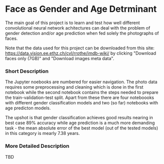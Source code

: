 # Face as Gender and Age Detrminant  
The main goal of this project is to learn and test how well different convolutional neural network achitectures can deal with the problem of gender detection and/or age prediction when fed solely the photographs of faces. 

Note that the data used for this project can be downloaded from this site: https://data.vision.ee.ethz.ch/cvl/rrothe/imdb-wiki/
by clicking "Download faces only (7GB)" and "Download images meta data".

### Short Description
The Jupyter noebooks are numbered for easier navigation. The photo data requires some preprocessing and cleaning which is done in the first notebook while the second notebook contains the steps needed to prepare the train-validation-test split. Apart from these there are four noteboooks with different gender classification models and two (so far) notebooks with age predicton models.

The upshot is that gender classification achieves good results nearing in best case 89% accuracy while age prediction is a much more demanding task - the mean absolute error of the best model (out of the tested models) in this category is mearly 7.38 years.

### More Detailed Description
TBD

